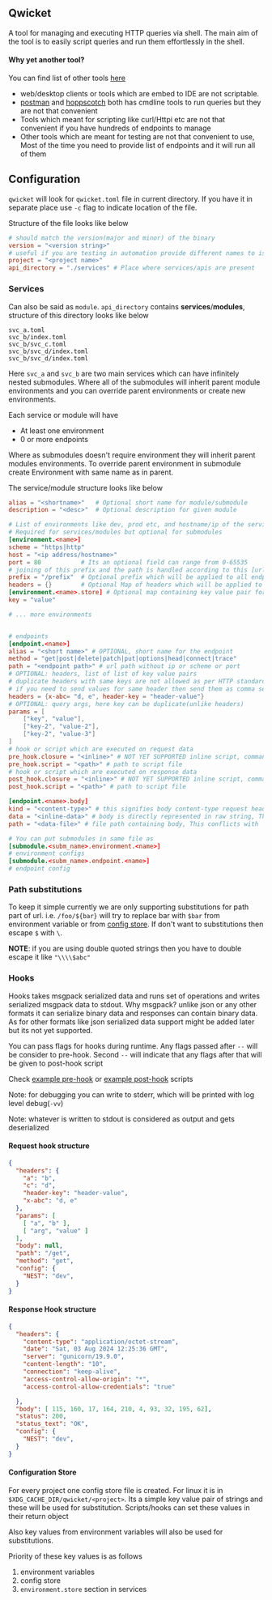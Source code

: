 ## Qwicket

A tool for managing and executing HTTP queries via shell. The main aim of the tool is to easily script queries and run them effortlessly in the shell.

#### Why yet another tool?

You can find list of other tools [here]()
- web/desktop clients  or tools which are embed to IDE are not scriptable.
- [postman](https://www.postman.com/) and [hoppscotch](https://hoppscotch.io/) both has cmdline tools to run queries but they are not that convenient
- Tools which meant for scripting like curl/Httpi etc are not that convenient if you have hundreds of endpoints to manage
- Other tools which are meant for testing are not that convenient to use, Most of the time you need to provide list of endpoints and it will run all of them

## Configuration

`qwicket` will look for `qwicket.toml` file in current directory. If you have it in separate place use `-c` flag to indicate location of the file.

Structure of the file looks like below
```toml
# should match the version(major and minor) of the binary
version = "<version string>"
# useful if you are testing in automation provide different names to isolate configs
project = "<project name>"
api_directory = "./services" # Place where services/apis are present
```

### Services

Can also be said as `module`.
`api_directory` contains **services**/**modules**, structure of this directory looks like below
```
svc_a.toml
svc_b/index.toml
svc_b/svc_c.toml
svc_b/svc_d/index.toml
svc_b/svc_d/index.toml
```
Here `svc_a` and `svc_b` are two main services which can have infinitely nested submodules.
Where all of the submodules will inherit parent module environments and you can override
parent environments or create new environments.

Each service or module will have

- At least one environment
- 0 or more endpoints

Where as submodules doesn't require environment they will inherit parent modules environments.
To override parent environment in submodule create Environment with same name as in parent.

The service/module structure looks like below
```toml
alias = "<shortname>"   # Optional short name for module/submodule
description = "<desc>"  # Optional description for given module

# List of environments like dev, prod etc, and hostname/ip of the service
# Required for services/modules but optional for submodules
[environment.<name>]
scheme = "https|http"
host = "<ip address/hostname>"
port = 80           # Its an optional field can range from 0-65535
# joining of this prefix and the path is handled according to this [url.join](https://docs.rs/url/2.5.4/url/struct.Url.html#method.join)
prefix = "/prefix"  # Optional prefix which will be applied to all endpoints path under this module/submodule,
headers = {}        # Optional Map of headers which will be applied to all endpoints, headers in endpoints can override these values
[environment.<name>.store] # Optional map containing key value pair for substitutions
key = "value"

# ... more environments


# endpoints
[endpoint.<name>]
alias = "<short name>" # OPTIONAL, short name for the endpoint
method = "get|post|delete|patch|put|options|head|connect|trace"
path = "<endpoint path>" # url path without ip or scheme or port
# OPTIONAL: headers, list of list of key value pairs
# duplicate headers with same keys are not allowed as per HTTP standards
# if you need to send values for same header then send them as comma separated
headers = {x-abc= "d, e", header-key = "header-value"}
# OPTIONAL: query args, here key can be duplicate(unlike headers)
params = [
    ["key", "value"],
    ["key-2", "value-2"],
    ["key-2", "value-3"]
]
# hook or script which are executed on request data
pre_hook.closure = "<inline>" # NOT YET SUPPORTED inline script, commands are directly written in string, conflicts with script
pre_hook.script = "<path>" # path to script file
# hook or script which are executed on response data
post_hook.closure = "<inline>" # NOT YET SUPPORTED inline script, commands are directly written in string, conflicts with script
post_hook.script = "<path>" # path to script file

[endpoint.<name>.body]
kind = "<content-type>" # this signifies body content-type request headers will be set with given Content-Type
data = "<inline-data>" # body is directly represented in raw string, This conflicts with `path`
path = "<data-file>" # file path containing body, This conflicts with `data`

# You can put submodules in same file as
[submodule.<subm_name>.environment.<name>]
# environment configs
[submodule.<subm_name>.endpoint.<name>]
# endpoint config
```

### Path substitutions

To keep it simple currently we are only supporting substitutions for path part of url.
i.e. `/foo/${bar}` will try to replace bar with `$bar` from environment variable or from [config store](#configuration-store).
If don't want to substitutions then escape `$` with `\`.

**NOTE**: if you are using double quoted strings then you have to double escape it like `"\\\\$abc"`

### Hooks

Hooks takes msgpack serialized data and runs set of operations and writes serialized msgpack data to stdout.
Why msgpack? unlike json or any other formats it can serialize binary data and responses can contain binary data.
As for other formats like json serialized data support might be added later but its not yet supported.

You can pass flags for hooks during runtime. Any flags passed after `--` will be consider to pre-hook.
Second `--` will indicate that any flags after that will be given to post-hook script

Check [example pre-hook](./example-prehook.nu) or [example post-hook](./example-posthook.nu) scripts

Note: for debugging you can write to stderr, which will be printed with log level debug(`-vv`)

Note: whatever is written to stdout is considered as output and gets deserialized

#### Request hook structure
```json
{
  "headers": {
    "a": "b",
    "c": "d",
    "header-key": "header-value",
    "x-abc": "d, e"
  },
  "params": [
    [ "a", "b" ],
    [ "arg", "value" ]
  ],
  "body": null,
  "path": "/get",
  "method": "get",
  "config": {
    "NEST": "dev",
  }
}
```

#### Response Hook structure
```json
{
  "headers": {
    "content-type": "application/octet-stream",
    "date": "Sat, 03 Aug 2024 12:25:36 GMT",
    "server": "gunicorn/19.9.0",
    "content-length": "10",
    "connection": "keep-alive",
    "access-control-allow-origin": "*",
    "access-control-allow-credentials": "true"

  },
  "body": [ 115, 160, 17, 164, 210, 4, 93, 32, 195, 62],
  "status": 200,
  "status_text": "OK",
  "config": {
    "NEST": "dev",
  }
}
```

#### Configuration Store

For every project one config store file is created. For linux it is in `$XDG_CACHE_DIR/qwicket/<project>`.
Its a simple key value pair of strings and these will be used for substitution. Scripts/hooks can set these values
in their return object

Also key values from environment variables will also be used for substitutions.

Priority of these key values is as follows
1. environment variables
2. config store
3. `environment.store` section in services
